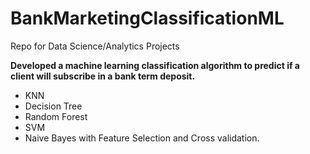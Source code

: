 # BankMarketingClassificationML
Repo for Data Science/Analytics Projects


**Developed a machine learning classification algorithm to predict  if a client  will subscribe in a bank term deposit.**
- KNN
- Decision Tree
- Random Forest
- SVM
- Naive Bayes
with Feature Selection and Cross validation.
